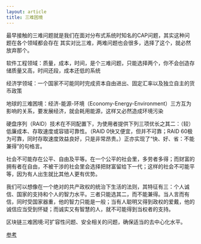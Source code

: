 ```yaml
---
layout: article
title: 三难困境
---
```

最早接触的三难问题就是我们在面对分布式系统时知名的CAP问题，其实这种问题在各个领域都会存在
其实对比三难，两难问题也会很多，选择了这个，就必然放弃那个。


软件工程领域：质量，成本，时间，是个三难问题，只能选择两个，你不会创造存储质量又高，时间还段，成本还低的系统

经济学领域：一个国家不可能同时完成资本自由进出、固定汇率以及独立自主的货币政策

地球的三难困境：经济-能源-环境（Economy-Energy-Environment）三方互为影响的关系，要发展经济，就会耗用能源，这样又必然造成环境污染

硬盘序列（RAID）技术在不同配置下，为使用者提供下列三项优长之其二：（较）低廉成本、存取速度或容错可靠性。（RAID 0快又便宜，但并不可靠；RAID 60极为可靠，同时存取速度效益良好，只是非常昂贵。）正亦实现了“快、好、省：不能兼得”的句格言。

社会不可能存在公平、自由及平等。在一个公平的社会里，多劳者多得；而财富的拥有者在自由，不被干涉的社会里会选择把财富留给下一代；这样的社会不可能平等，因为有人出生就比其他人更有优势。

我们可以想像在一个绝对的共产政权的统治下生活的法则，其特征有三：个人诚信、国家的支持和个人的智力水平。三者只能选其二，而不能兼得。当人言而有信，同时受国家器重，他的智力只能是一般；当有人聪明又得到政权的爱戴，他的诚信应当受到怀疑；而诚实又有智慧的人，就不可能得到当权者的支持。

区块链三难困境:可扩容性问题、安全相关的问题，确保适当的去中心化水平。


[参考](http://www.chezaiyi.cn/philosophy/230785.html)
